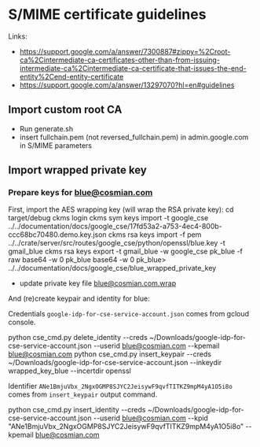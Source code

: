 # S/MIME certificate guidelines

Links:

- <https://support.google.com/a/answer/7300887#zippy=%2Croot-ca%2Cintermediate-ca-certificates-other-than-from-issuing-intermediate-ca%2Cintermediate-ca-certificate-that-issues-the-end-entity%2Cend-entity-certificate>
- <https://support.google.com/a/answer/13297070?hl=en#guidelines>

## Import custom root CA

- Run generate.sh
- insert fullchain.pem (not reversed_fullchain.pem) in admin.google.com in S/MIME parameters

## Import wrapped private key

### Prepare keys for <blue@cosmian.com>

First, import the AES wrapping key (will wrap the RSA private key):
cd target/debug
ckms login
ckms sym keys import -t google_cse ../../documentation/docs/google_cse/17fd53a2-a753-4ec4-800b-ccc68bc70480.demo.key.json
ckms rsa keys import -f pem ../../crate/server/src/routes/google_cse/python/openssl/blue.key -t gmail_blue
ckms rsa keys export -t gmail_blue -w google_cse pk_blue -f raw
base64 -w 0 pk_blue
base64 -w 0 pk_blue> ../../documentation/docs/google_cse/blue_wrapped_private_key

+ update private key file <blue@cosmian.com.wrap>

And (re)create keypair and identity for blue:

Credentials `google-idp-for-cse-service-account.json` comes from gcloud console.

python cse_cmd.py delete_identity --creds ~/Downloads/google-idp-for-cse-service-account.json --userid <blue@cosmian.com> --kpemail <blue@cosmian.com>
python cse_cmd.py insert_keypair --creds ~/Downloads/google-idp-for-cse-service-account.json --inkeydir wrapped_key_blue --incertdir openssl

Identifier `ANe1BmjuVbx_2NgxOGMP8SJYC2JeisywF9qvfTITKZ9mpM4yA1O5i8o` comes from `insert_keypair` output command.

python cse_cmd.py insert_identity --creds ~/Downloads/google-idp-for-cse-service-account.json --userid <blue@cosmian.com> --kpid "ANe1BmjuVbx_2NgxOGMP8SJYC2JeisywF9qvfTITKZ9mpM4yA1O5i8o" --kpemail <blue@cosmian.com>
